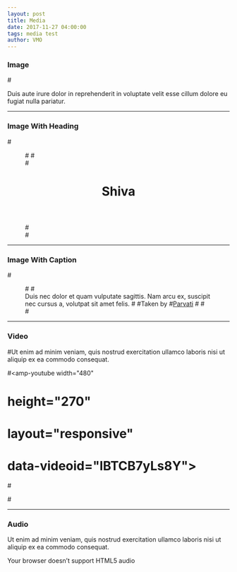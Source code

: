```yaml
---
layout: post
title: Media
date: 2017-11-27 04:00:00
tags: media test
author: VMO
---
```


### Image

#<amp-img src="{{ site.baseurl }}assets/images/shiva.jpg" width="656" height="400" layout="responsive" alt="" class="mb3"></amp-img>

Duis aute irure dolor in reprehenderit in voluptate velit esse cillum dolore eu fugiat nulla pariatur.

<hr />

### Image With Heading
#<figure class="ampstart-image-with-heading  m0 relative mb4">
#<amp-img src="{{ site.baseurl }}assets/images/shiva.jpg" width="656" height="400" layout="responsive" alt="" class="mb3"></amp-img>
#<figcaption class="absolute right-0 bottom-0 left-0">
#<header class="ampstart-image-heading px2 py2 line-height-4"><h1>Shiva</h1></header>
#</figcaption>
#</figure>

<hr/>

### Image With Caption
#<figure class="ampstart-image-with-caption m0 relative mb4">
#<amp-img src="{{ site.baseurl }}assets/images/shiva.jpg" width="656" height="400" layout="responsive" alt="" class="mb3"></amp-img>
#<figcaption class="h5 mt1 px3">Duis nec dolor et quam vulputate sagittis. Nam arcu ex, suscipit nec cursus a, volutpat sit amet felis.
#<span class="ampstart-image-credit block bold">
#Taken by
#<a href="#" role="author">Parvati</a>
#</span>
#</figcaption>
#</figure>

<hr/>

### Video

#Ut enim ad minim veniam, quis nostrud exercitation ullamco laboris nisi ut aliquip ex ea commodo consequat.

#<amp-youtube width="480"
#  height="270"
#  layout="responsive"
#  data-videoid="lBTCB7yLs8Y">
#</amp-youtube>

#<hr />

### Audio

Ut enim ad minim veniam, quis nostrud exercitation ullamco laboris nisi ut aliquip ex ea commodo consequat.

<amp-audio width="auto"
  height="50"
  src="https://ia801402.us.archive.org/16/items/EDIS-SRP-0197-06/EDIS-SRP-0197-06.mp3">
  <div fallback>
    <p>Your browser doesn’t support HTML5 audio</p>
  </div>
</amp-audio>
